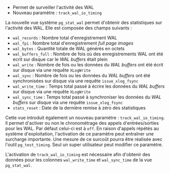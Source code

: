 <!--
Les commits sur ce sujet sont :

* https://commitfest.postgresql.org/30/2693/
* https://git.postgresql.org/gitweb/?p=postgresql.git;a=commit;h=8d9a935965f01b7759a8c23ff6291000b670a2bf
* https://commitfest.postgresql.org/32/2859/
* https://git.postgresql.org/gitweb/?p=postgresql.git;a=commit;h=ff99918c625a84c91e7391db9032112ec8653623

Discussion

* https://gitlab.dalibo.info/formation/workshops/-/issues/129

-->

<div class="slide-content">

* Permet de surveiller l'activité des WAL
* Nouveau paramètre : `track_wal_io_timing`

</div>

<div class="notes">

La nouvelle vue système `pg_stat_wal` permet d'obtenir des statistiques sur l'activité des WAL. Elle est composée des champs suivants :

* `wal_records` : Nombre total d'enregistrement WAL 
* `wal_fpi` : Nombre total d'enregistrement _full page images_
* `wal_bytes` : Quantité totale de WAL générés en octets
* `wal_buffers_full` : Nombre de fois où des enregistrements WAL ont été ecrit sur disque car le _WAL buffers_ était plein 
* `wal_write` : Nombre de fois ou les données du _WAL buffers_ ont été écrit sur disque via une requête `XLogWrite`
* `wal_sync` : Nombre de fois ou les données du _WAL buffers_ ont été synchronisées sur disque via une requête `issue_xlog_fsync`
* `wal_write_time` : Temps total passé à écrire les données du _WAL buffers_ sur disque via une requête `XLogWrite`
* `wal_sync_time` : Temps total passé à synchroniser les données du _WAL buffers_ sur disque via une requête `issue_xlog_fsync`
* `stats_reset` : Date de la dernière remise à zéro des statistiques

Cette vue introduit également un nouveau paramètre : `track_wal_io_timing`. Il permet d'activer ou non le chronométrage des appels d'entrées/sorties pour les WAL. Par défaut celui-ci est à `off`. En raison d'appels répétés au système d'exploitation, l'activation de ce paramètre peut entraîner une surcharge importante. Une mesure de ce surcoût pourra être réalisée avec l'outil `pg_test_timing`. Seul un super utilisateur peut modifier ce paramètre.

L'activation de `track_wal_io_timing` est nécessaire afin d'obtenir des données pour les colonnes `wal_write_time` et `wal_sync_time` de la vue `pg_stat_wal`.

</div>